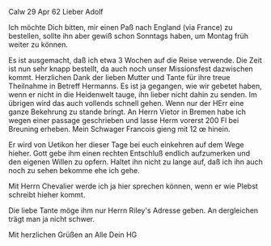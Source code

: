  Calw 29 Apr 62
Lieber Adolf

Ich möchte Dich bitten, mir einen Paß nach England (via France) zu bestellen, sollte ihn aber gewiß schon Sonntags haben, um Montag früh weiter zu können.

Es ist ausgemacht, daß ich etwa 3 Wochen auf die Reise verwende. Die Zeit ist nun sehr knapp bestellt, da auch noch unser Missionsfest dazwischen kommt. Herzlichen Dank der lieben Mutter und Tante für ihre treue Theilnahme in Betreff Hermanns. Es ist ja gegangen, wie wir gebetet haben, wenn er nicht in die Heidenwelt tauge, ihn lieber nicht dahin zu senden. Im übrigen wird das auch vollends schnell gehen. Wenn nur der HErr eine ganze Bekehrung zu stande bringt. An Herrn Vietor in Bremen habe ich wegen einer passage geschrieben und lasse Herm vorerst 200 Fl bei Breuning erheben. Mein Schwager Francois gieng mit 12 œ hinein.

Er wird von Uetikon her dieser Tage bei euch einkehren auf dem Wege hieher. Gott gebe ihm einen rechten Entschluß endlich aufzumerken und den eigenen Willen zu opfern. Haltet ihn nicht zu lange auf, daß ich ihn auch noch zu sehen bekomme ehe ich gehe.

Mit Herrn Chevalier werde ich ja hier sprechen können, wenn er wie Plebst schreibt hieher kommt.

Die liebe Tante möge ihm nur Herrn Riley's Adresse geben. An dergleichen trägt man ja nicht schwer.

Mit herzlichen Grüßen an Alle
 Dein HG

